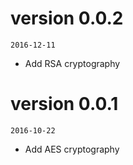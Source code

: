 # version 0.0.2
`2016-12-11`

- Add RSA cryptography

# version 0.0.1
`2016-10-22`

- Add AES cryptography
